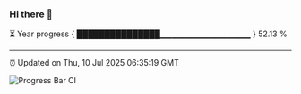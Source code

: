 ### Hi there 👋

⏳ Year progress { ███████████████▁▁▁▁▁▁▁▁▁▁▁▁▁▁▁ } 52.13 %

---

⏰ Updated on Thu, 10 Jul 2025 06:35:19 GMT

![Progress Bar CI](https://github.com/liununu/liununu/workflows/Progress%20Bar%20CI/badge.svg)
